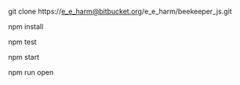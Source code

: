 git clone https://e_e_harm@bitbucket.org/e_e_harm/beekeeper_js.git

npm install

npm test

npm start

npm run open
